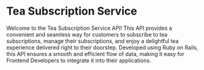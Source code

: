 # Tea Subscription Service

Welcome to the Tea Subscription Service API! This API provides a convenient and seamless way for customers to subscribe to tea subscriptions, manage their subscriptions, and enjoy a delightful tea experience delivered right to their doorstep. Developed using Ruby on Rails, this API ensures a smooth and efficient flow of data, making it easy for Frontend Developers to integrate it into their applications.
